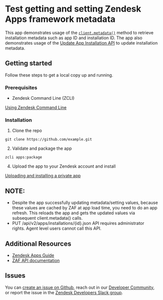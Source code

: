 # Test getting and setting Zendesk Apps framework metadata

This app demonstrates usage of the [`client.metadata()`](https://developer.zendesk.com/api-reference/apps/apps-core-api/client_api/#clientmetadata) method to retrieve installation metadata such as app ID and installation ID. The app also demonstrates usage of the [Update App Installation API](https://developer.zendesk.com/api-reference/ticketing/apps/apps/#update-app-installation) to update installation metadata.

## Getting started

Follow these steps to get a local copy up and running.

<!-- Any required packages or dependencies prior to installation of the app-->
### Prerequisites

- Zendesk Command Line (ZCLI)

[Using Zendesk Command Line](https://developer.zendesk.com/documentation/apps/app-developer-guide/zcli/#installing-and-updating-zcli)

### Installation
1. Clone the repo
```
git clone https://github.com/example.git
```
2. Validate and package the app
```
zcli apps:package
```
4. Upload the app to your Zendesk account and install

[Uploading and installing a private app](https://developer.zendesk.com/documentation/apps/getting-started/uploading-and-installing-a-private-app/)

## NOTE:
* Despite the app successfully updating metadata/setting values, because these values are cached by ZAF at app load time, you need to do an app refresh. This reloads the app and gets the updated values via subsequent client.metadata() calls.
* PUT /api/v2/apps/installations/{id}.json API requires administrator rights. Agent level users cannot call this API.

<!-- Links to relevant resources such as help center articles or dev docs -->
## Additional Resources

- [Zendesk Apps Guide](https://developer.zendesk.com/documentation/apps/)
- [ZAF API documentation](https://developer.zendesk.com/api-reference/apps/apps-support-api/introduction/)

<!-- Issue reporting with link to repo issues page -->
## Issues
You can [create an issue on Github](https://github.com/zendesk/example/issues/new),
reach out in our [Developer Community](https://support.zendesk.com/hc/en-us/community/topics),
or report the issue in the [Zendesk Developers Slack group](https://docs.google.com/forms/d/e/1FAIpQLScm_rDLWwzWnq6PpYWFOR_PwMaSBcaFft-1pYornQtBGAaiJA/viewform).